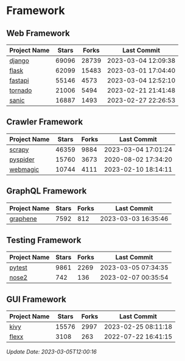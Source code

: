 # Framework

## Web Framework
| Project Name | Stars | Forks | Last Commit |
| ------------ | ----- | ----- | ----------- |
| [django](https://github.com/django/django) | 69096 | 28739 | 2023-03-04 12:09:38 |
| [flask](https://github.com/pallets/flask) | 62099 | 15483 | 2023-03-01 17:04:40 |
| [fastapi](https://github.com/tiangolo/fastapi) | 55146 | 4573 | 2023-03-04 12:52:10 |
| [tornado](https://github.com/tornadoweb/tornado) | 21006 | 5494 | 2023-02-21 21:41:48 |
| [sanic](https://github.com/sanic-org/sanic) | 16887 | 1493 | 2023-02-27 22:26:53 |

## Crawler Framework
| Project Name | Stars | Forks | Last Commit |
| ------------ | ----- | ----- | ----------- |
| [scrapy](https://github.com/scrapy/scrapy) | 46359 | 9884 | 2023-03-04 17:01:24 |
| [pyspider](https://github.com/binux/pyspider) | 15760 | 3673 | 2020-08-02 17:34:20 |
| [webmagic](https://github.com/code4craft/webmagic) | 10744 | 4111 | 2023-02-10 18:14:11 |

## GraphQL Framework
| Project Name | Stars | Forks | Last Commit |
| ------------ | ----- | ----- | ----------- |
| [graphene](https://github.com/graphql-python/graphene) | 7592 | 812 | 2023-03-03 16:35:46 |

## Testing Framework
| Project Name | Stars | Forks | Last Commit |
| ------------ | ----- | ----- | ----------- |
| [pytest](https://github.com/pytest-dev/pytest) | 9861 | 2269 | 2023-03-05 07:34:35 |
| [nose2](https://github.com/nose-devs/nose2) | 742 | 136 | 2023-02-07 00:35:54 |

## GUI Framework
| Project Name | Stars | Forks | Last Commit |
| ------------ | ----- | ----- | ----------- |
| [kivy](https://github.com/kivy/kivy) | 15576 | 2997 | 2023-02-25 08:11:18 |
| [flexx](https://github.com/flexxui/flexx) | 3108 | 263 | 2022-07-22 16:41:15 |

*Update Date: 2023-03-05T12:00:16*